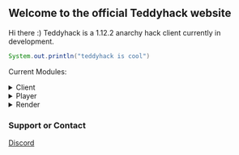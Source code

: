 ## Welcome to the official Teddyhack website

Hi there :) Teddyhack is a 1.12.2 anarchy hack client currently in development.


```java
System.out.println("teddyhack is cool")
```


Current Modules:

  <details> 
    <summary>Client</summary>
        - FancyChatMessages <br>
        - ChatSuffix
  </details>
  <details> 
    <summary>Player</summary>
        - Fly <br>
        - Sprint
  </details>
  <details> 
    <summary>Render</summary>
        - FullBright
  </details>

### Support or Contact

[Discord](https://discord.gg/X2BmAqW8ry)
